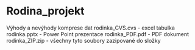 # Rodina_projekt
Výhody a nevýhody komprese dat
rodinka_CVS.cvs - excel tabulka
rodinka.pptx - Power Point prezentace
rodinka_PDF.pdf - PDF dokument
rodinka_ZIP.zip - všechny tyto soubory zazipované do složky
